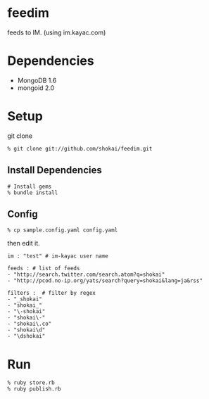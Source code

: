 feedim
======

feeds to IM. (using im.kayac.com)


Dependencies
============

* MongoDB 1.6
* mongoid 2.0

Setup
=====

git clone

    % git clone git://github.com/shokai/feedim.git


Install Dependencies
--------------------

    # Install gems
    % bundle install


Config
------

    % cp sample.config.yaml config.yaml

then edit it.

    im : "test" # im-kayac user name

    feeds : # list of feeds
    - "http://search.twitter.com/search.atom?q=shokai"
    - "http://pcod.no-ip.org/yats/search?query=shokai&lang=ja&rss"

    filters :  # filter by regex
    - "_shokai"
    - "shokai_"
    - "\-shokai"
    - "shokai\-"
    - "shokai\.co"
    - "shokai\d"
    - "\dshokai"

Run
===

    % ruby store.rb
    % ruby publish.rb
